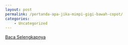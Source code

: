 ```yaml
---
layout: post
permalink: /pertanda-apa-jika-mimpi-gigi-bawah-copot/
categories:
    - Uncategorized
---
```


[Baca Selengkapnya](/03)